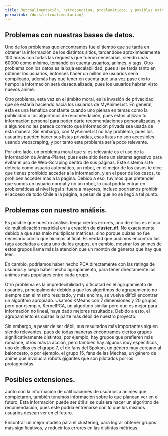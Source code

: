 ```yaml
---
title: Retroalimentación, retrospectiva, problemáticas, y posibles extensiones.
permalink: /docs/retroalimentacion/
---
```

## Problemas con nuestras bases de datos.

Uno de los problemas que encontramos fue el tiempo que se tarda en obtener la información de los distintos sitios, tardándose aproximadamente 100 horas con todas las requests que fueron necesarias, siendo unas 60000 como mínimo, tomando en cuenta usuarios, animes, y tags. Otro problema con los datos es la baja escalabilidad, pues si se tarda tanto en obtener los usuarios, entonces hacer un millón de usuarios sería complicado, además hay que tener en cuenta que una vez pase cierto tiempo la información será desactualizada, pues los usuarios habrán visto nuevos anime.

Otro problema, esta vez en el ámbito moral, es la invasión de privacidad que se estaría haciendo hacia los usuarios de MyAnimeList. En general, esta es una temática constante cuando uno piensa en temas como la publicidad o los algoritmos de recomendación, pues estos utilizan tu información personal para poder darte recomendaciones personalizadas, y a algunos no les parece correcto que información privada sea usada de esta manera. Sin embargo, con MyAnimeList no hay problema, pues los usuarios pueden hacer sus listas privadas, esas listas no son accesibles usando webscraping, y por tanto este problema sería poco relevante.

Por otro lado, un problema moral que sí es relevante es el uso de la información de Anime-Planet, pues este sitio tiene un sistema agresivo para evitar el uso de Web-Scraping dentro de sus páginas. Este sistema si te detecta como usuario automático, un robot, en el mejor de los casos te dice que tienes prohibido acceder a la información, y en el peor de los casos, te prohiben acceder más a la página. Debido a eso, tuvimos que pretender que somos un usuario normal y no un robot, lo cual podría entrar en problemáticas al nivel legal si fuera a mayores, incluso podríamos prohibir el acceso de todo Chile a la página, a pesar de que no se llegó a tal punto.

## Problemas con nuestro análisis.

Es posible que nuestro análisis tenga ciertos errores, uno de ellos es el uso de multiplicación matricial en la creación de **cluster_df**. No exactamente debido a que sea malo multiplicar matrices, sino porque quizás no fue necesario con lo que hicimos al final. Es verdad que pudimos encontrar las tags asociadas a cada uno de los grupos, en cambio, mostrar los animes de estos grupos llama más la atención que un montón de géneros que hay que leer.

En cambio, podríamos haber hecho PCA directamente con las ratings de usuarios y luego haber hecho agrupamiento, para tener directamente los animes más populares entre cada grupo.

Otro problema es la impredecibilidad y dificultad en el agrupamiento de usuarios, principalmente debido a que los algoritmos de agrupamiento no siempre dan el mismo resultado, y más encima, se vuelve difícil encontrar un algoritmo apropiado. Usamos KMeans con 7 dimensiones y 20 grupos, pero por ejemplo, KernelPCA, un algoritmo similar pero que es mejor para información no lineal, haya dado mejores resultados. Debido a esto, el agrupamiento es quizás la parte más débil de nuestro proyecto.

Sin embargo, a pesar de ser débil, sus resultados más importantes siguen siendo relevantes, pues de todas maneras encontramos ciertos grupos significativamente distintos, por ejemplo, hay grupos que prefieren más romance, otros más la acción, pero también hay algunos muy específicos, uno de ellos es el grupo 7, el de fans del Spokon, un género muy cercano al baloncesto, o por ejemplo, el grupo 15, fans de las Mechas, un género de anime que involucra robots gigantes que son pilotados por los protagonistas.

## Posibles extensiones.

Junto con la información de calificaciones de usuarios a animes que completaron, también tenemos información sobre lo que planean ver en el futuro. Esta información puede ser útil si se quisiera hacer un algoritmo de recomendación, pues este podría entrenarse con lo que los mismos usuarios desean ver en el futuro.

Encontrar un mejor modelo para el clustering, para lograr obtener grupos más significativos, y reducir los errores en las distintas métricas.
